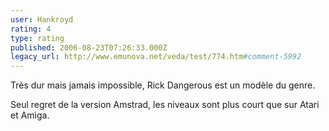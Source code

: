 ```yaml
---
user: Hankroyd
rating: 4
type: rating
published: 2006-08-23T07:26:33.000Z
legacy_url: http://www.emunova.net/veda/test/774.htm#comment-5992
---
```

Très dur mais jamais impossible, Rick Dangerous est un modèle du genre.

Seul regret de la version Amstrad, les niveaux sont plus court que sur Atari et Amiga.